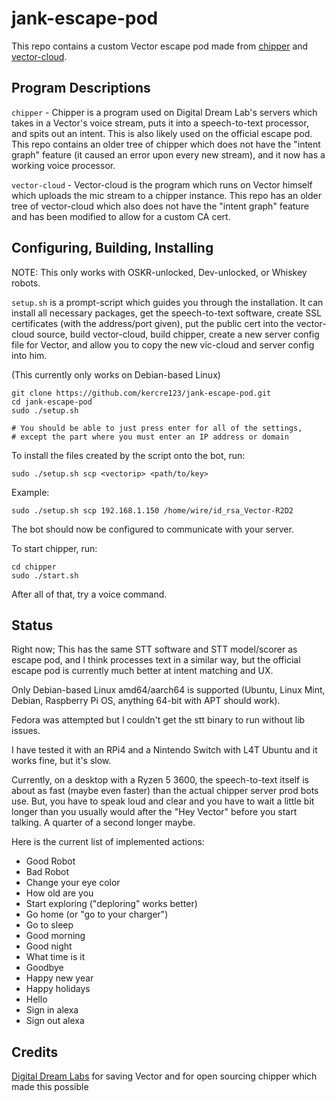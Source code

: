 # jank-escape-pod

This repo contains a custom Vector escape pod made from [chipper](https://github.com/digital-dream-labs/chipper) and [vector-cloud](https://github.com/digital-dream-labs/vector-cloud).

## Program Descriptions

`chipper` - Chipper is a program used on Digital Dream Lab's servers which takes in a Vector's voice stream, puts it into a speech-to-text processor, and spits out an intent. This is also likely used on the official escape pod. This repo contains an older tree of chipper which does not have the "intent graph" feature (it caused an error upon every new stream), and it now has a working voice processor.

`vector-cloud` - Vector-cloud is the program which runs on Vector himself which uploads the mic stream to a chipper instance. This repo has an older tree of vector-cloud which also does not have the "intent graph" feature and has been modified to allow for a custom CA cert.

## Configuring, Building, Installing

NOTE: This only works with OSKR-unlocked, Dev-unlocked, or Whiskey robots.

`setup.sh` is a prompt-script which guides you through the installation. It can install all necessary packages, get the speech-to-text software, create SSL certificates (with the address/port given), put the public cert into the vector-cloud source, build vector-cloud, build chipper, create a new server config file for Vector, and allow you to copy the new vic-cloud and server config into him.

(This currently only works on Debian-based Linux)

```
git clone https://github.com/kercre123/jank-escape-pod.git
cd jank-escape-pod
sudo ./setup.sh

# You should be able to just press enter for all of the settings, 
# except the part where you must enter an IP address or domain
```

To install the files created by the script onto the bot, run:

`sudo ./setup.sh scp <vectorip> <path/to/key>`

Example:

`sudo ./setup.sh scp 192.168.1.150 /home/wire/id_rsa_Vector-R2D2`

The bot should now be configured to communicate with your server.

To start chipper, run:

```
cd chipper
sudo ./start.sh
```

After all of that, try a voice command.


## Status

Right now; This has the same STT software and STT model/scorer as escape pod, and I think processes text in a similar way, but the official escape pod is currently much better at intent matching and UX.

Only Debian-based Linux amd64/aarch64 is supported (Ubuntu, Linux Mint, Debian, Raspberry Pi OS, anything 64-bit with APT should work). 

Fedora was attempted but I couldn't get the stt binary to run without lib issues.

I have tested it with an RPi4 and a Nintendo Switch with L4T Ubuntu and it works fine, but it's slow.

Currently, on a desktop with a Ryzen 5 3600, the speech-to-text itself is about as fast (maybe even faster) than the actual chipper server prod bots use. But, you have to speak loud and clear and you have to wait a little bit longer than you usually would after the "Hey Vector" before you start talking. A quarter of a second longer maybe.

Here is the current list of implemented actions:


- Good Robot
- Bad Robot
- Change your eye color
- How old are you
- Start exploring ("deploring" works better)
- Go home (or "go to your charger")
- Go to sleep
- Good morning
- Good night
- What time is it
- Goodbye
- Happy new year
- Happy holidays
- Hello
- Sign in alexa
- Sign out alexa

## Credits

[Digital Dream Labs](https://github.com/digital-dream-labs) for saving Vector and for open sourcing chipper which made this possible

